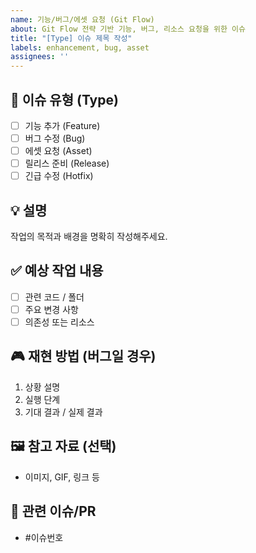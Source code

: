 ```yaml
---
name: 기능/버그/에셋 요청 (Git Flow)
about: Git Flow 전략 기반 기능, 버그, 리소스 요청을 위한 이슈
title: "[Type] 이슈 제목 작성"
labels: enhancement, bug, asset
assignees: ''
---
```


## 📌 이슈 유형 (Type)

- [ ] 기능 추가 (Feature)
- [ ] 버그 수정 (Bug)
- [ ] 에셋 요청 (Asset)
- [ ] 릴리스 준비 (Release)
- [ ] 긴급 수정 (Hotfix)

## 💡 설명

작업의 목적과 배경을 명확히 작성해주세요.

## ✅ 예상 작업 내용

- [ ] 관련 코드 / 폴더
- [ ] 주요 변경 사항
- [ ] 의존성 또는 리소스

## 🎮 재현 방법 (버그일 경우)

1. 상황 설명
2. 실행 단계
3. 기대 결과 / 실제 결과

## 🖼️ 참고 자료 (선택)

- 이미지, GIF, 링크 등

## 🔗 관련 이슈/PR

- #이슈번호
